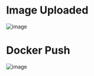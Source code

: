 # Image Uploaded

![image](https://user-images.githubusercontent.com/91675291/215587073-52637719-b36f-4237-842d-23fd88e3b94e.png)


# Docker Push

![image](https://user-images.githubusercontent.com/91675291/215587359-1c72bb13-0581-4c8c-900d-ea4b6109ee65.png)
